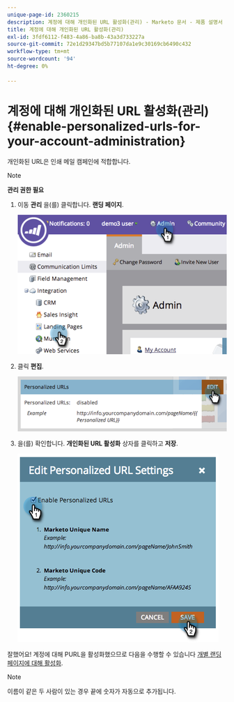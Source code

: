 ```yaml
---
unique-page-id: 2360215
description: 계정에 대해 개인화된 URL 활성화(관리) - Marketo 문서 - 제품 설명서
title: 계정에 대해 개인화된 URL 활성화(관리)
exl-id: 3fdf6112-f483-4a86-ba8b-43a3d733227a
source-git-commit: 72e1d29347bd5b77107da1e9c30169cb6490c432
workflow-type: tm+mt
source-wordcount: '94'
ht-degree: 0%

---
```


# 계정에 대해 개인화된 URL 활성화(관리) {#enable-personalized-urls-for-your-account-administration}

개인화된 URL은 인쇄 메일 캠페인에 적합합니다.

>[!NOTE]
>
>**관리 권한 필요**

1. 이동 **관리** 을(를) 클릭합니다. **랜딩 페이지**.

   ![](assets/image2014-9-24-11-3a38-3a51.png)

1. 클릭 **편집**.

   ![](assets/image2014-9-24-11-3a39-3a6.png)

1. 을(를) 확인합니다. **개인화된 URL 활성화** 상자를 클릭하고 **저장**.

   ![](assets/image2014-9-24-11-3a39-3a41.png)

잘했어요! 계정에 대해 PURL을 활성화했으므로 다음을 수행할 수 있습니다 [개별 랜딩 페이지에 대해 활성화](/help/marketo/product-docs/demand-generation/landing-pages/personalizing-landing-pages/enable-personalized-urls-for-a-landing-page.md).

>[!NOTE]
>
>이름이 같은 두 사람이 있는 경우 끝에 숫자가 자동으로 추가됩니다.
